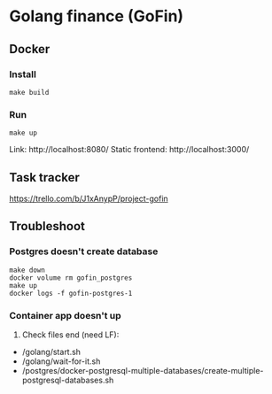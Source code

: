 # Golang finance (GoFin)

## Docker

### Install
```
make build
```

### Run
```
make up
```

Link: http://localhost:8080/
Static frontend: http://localhost:3000/

## Task tracker
https://trello.com/b/J1xAnypP/project-gofin

## Troubleshoot

### Postgres doesn't create database
```
make down
docker volume rm gofin_postgres
make up
docker logs -f gofin-postgres-1
```

### Container app doesn't up
1) Check files end (need LF):
- /golang/start.sh
- /golang/wait-for-it.sh
- /postgres/docker-postgresql-multiple-databases/create-multiple-postgresql-databases.sh